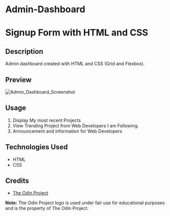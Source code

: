 # Admin-Dashboard
# Signup Form with HTML and CSS

## Description
  
Admin dashboard created with HTML and CSS (Grid and Flexbox).

## Preview
![Admin_Dashboard_Screenshot](https://github.com/EddieBahago/admin-dashboard/assets/134744422/f9d5e81e-9a60-4107-b45c-7375a62271a1)




## Usage

1. Display My most recent Projects
2. View Trending Project from Web Developers I am Following.
3. Announcement and information for Web Developers

## Technologies Used

- HTML
- CSS

## Credits

- [The Odin Project](https://www.theodinproject.com/)

**Note:** The Odin Project logo is used under fair use for educational purposes and is the property of The Odin Project.
<br>
<br>
